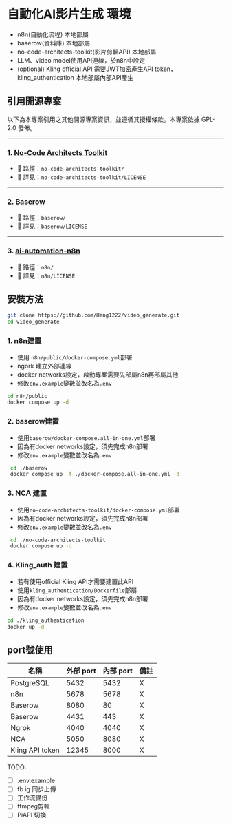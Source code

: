 # 自動化AI影片生成 環境
- n8n(自動化流程) 本地部屬
- baserow(資料庫) 本地部屬
- no-code-architects-toolkit(影片剪輯API) 本地部屬
- LLM、video model使用API連線，於n8n中設定
- (optional) Kling official API 需要JWT加密產生API token，kling_authentication 本地部屬內部API產生

## 引用開源專案

以下為本專案引用之其他開源專案資訊，並遵循其授權條款。本專案依據 GPL-2.0 發佈。

---

### 1. [No-Code Architects Toolkit](https://github.com/stephengpope/no-code-architects-toolkit)

- 📁 路徑：`no-code-architects-toolkit/`
- 📜 詳見：`no-code-architects-toolkit/LICENSE`

---

### 2. [Baserow](https://gitlab.com/baserow/baserow.git)

- 📁 路徑：`baserow/`
- 📜 詳見：`baserow/LICENSE`

---

### 3. [ai-automation-n8n](https://github.com/qwedsazxc78/ai-automation-n8n.git)

- 📁 路徑：`n8n/`
- 📜 詳見：`n8n/LICENSE`


## 安裝方法
``` bash
git clone https://github.com/Heng1222/video_generate.git
cd video_generate
```
### 1. n8n建置
 - 使用 `n8n/public/docker-compose.yml`部署
 - ngork 建立外部連線
 - docker networks設定，啟動專案需要先部屬n8n再部屬其他
 - 修改`env.example`變數並改名為`.env`
 ``` bash
 cd n8n/public
 docker compose up -d
 ```
### 2. baserow建置
 - 使用`baserow/docker-compose.all-in-one.yml`部署
 - 因為有docker networks設定，須先完成n8n部署
 - 修改`env.example`變數並改名為`.env`
``` bash
 cd ./baserow
 docker compose up -f ./docker-compose.all-in-one.yml -d
 ```

### 3. NCA 建置
 - 使用`no-code-architects-toolkit/docker-compose.yml`部署
 - 因為有docker networks設定，須先完成n8n部署
 - 修改`env.example`變數並改名為`.env`
``` bash
 cd ./no-code-architects-toolkit
 docker compose up -d
 ```
### 4. Kling_auth 建置
 - 若有使用official Kling API才需要建置此API
 - 使用`kling_authentication/Dockerfile`部屬 
 - 因為有docker networks設定，須先完成n8n部署
 - 修改`env.example`變數並改名為`.env`
 ``` bash
 cd ./kling_authentication
 docker up -d
 ```

## port號使用
| 名稱       | 外部 port | 內部 port | 備註         |
|------------|-----------|-----------|--------------|
| PostgreSQL | 5432      | 5432      | X    |
| n8n        | 5678      | 5678      | X |
| Baserow    | 8080      | 80        | X |
| Baserow    | 4431      | 443        | X |
| Ngrok      | 4040      | 4040      | X      |
| NCA      | 5050      | 8080      | X      |
| Kling API token      | 12345      | 8000      | X      |

TODO:
- [ ] .env.example
- [ ] fb ig 同步上傳
- [ ] 工作流備份
- [ ] ffmpeg剪輯
- [ ] PiAPI 切換
